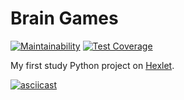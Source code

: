 # Brain Games

[![Maintainability](https://api.codeclimate.com/v1/badges/a8ccafebb2c7bffa6270/maintainability)](https://codeclimate.com/github/demshin/python-project-lvl1/maintainability)
[![Test Coverage](https://api.codeclimate.com/v1/badges/a8ccafebb2c7bffa6270/test_coverage)](https://codeclimate.com/github/demshin/python-project-lvl1/test_coverage)

My first study Python project on [Hexlet](https://hexlet.io).

[![asciicast](https://asciinema.org/a/14.png)](https://asciinema.org/a/291984)
